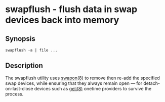 # swapflush - flush data in swap devices back into memory

## Synopsis

```
swapflush -a | file ...
```

## Description

The swapflush utility uses [swapon(8)](https://man.freebsd.org/cgi/man.cgi?query=swapon&sektion=8&manpath=freebsd-release) to remove then re-add the specified swap devices, while ensuring that they always remain open — for detach-on-last-close devices such as [geli(8)](https://man.freebsd.org/cgi/man.cgi?query=geli&sektion=8&manpath=freebsd-release) onetime providers to survive the process.
